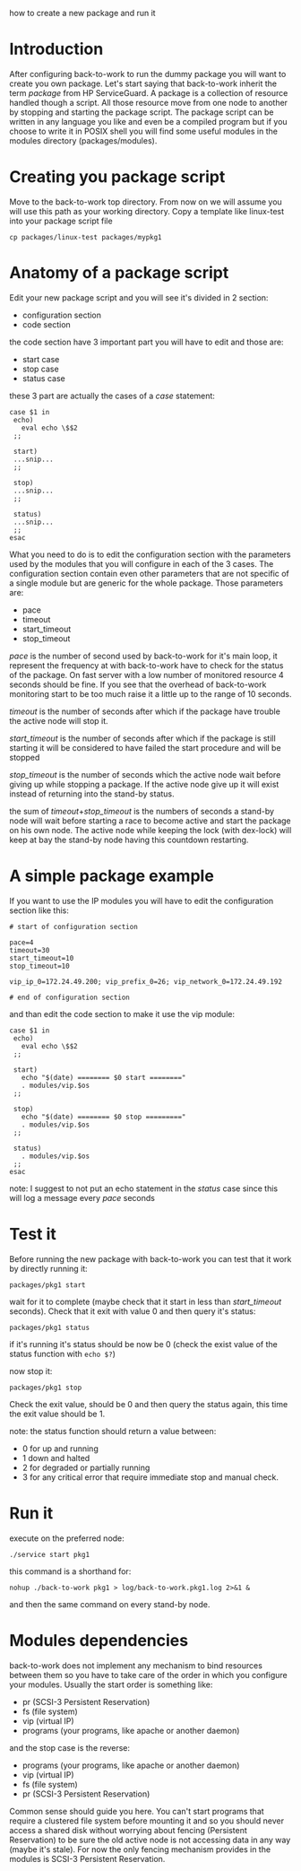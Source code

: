 how to create a new package and run it

# Introduction #

After configuring back-to-work to run the dummy package you will want to create you own package. Let's start saying that back-to-work inherit the term _package_ from HP ServiceGuard. A package is a collection of resource handled though a script. All those resource move from one node to another by stopping and starting the package script. The package script can be written in any language you like and even be a compiled program but if you choose to write it in POSIX shell you will find some useful modules in the modules directory (packages/modules).

# Creating you package script #

Move to the back-to-work top directory. From now on we will assume you will use this path as your working directory.
Copy a template like linux-test into your package script file
```
cp packages/linux-test packages/mypkg1
```

# Anatomy of a package script #

Edit your new package script and you will see it's divided in 2 section:
  * configuration section
  * code section

the code section have 3 important part you will have to edit and those are:
  * start case
  * stop case
  * status case

these 3 part are actually the cases of a _case_ statement:
```
case $1 in
 echo)
   eval echo \$$2
 ;;

 start)
 ...snip...
 ;;

 stop)
 ...snip...
 ;;

 status)
 ...snip...
 ;;
esac
```

What you need to do is to edit the configuration section with the parameters used by the modules that you will configure in each of the 3 cases.
The configuration section contain even other parameters that are not specific of a single module but are generic for the whole package. Those parameters are:
  * pace
  * timeout
  * start\_timeout
  * stop\_timeout

_pace_ is the number of second used by back-to-work for it's main loop, it represent the frequency at with back-to-work have to check for the status of the package. On fast server with a low number of monitored resource 4 seconds should be fine. If you see that the overhead of back-to-work monitoring start to be too much raise it a little up to the range of 10 seconds.

_timeout_ is the number of seconds after which if the package have trouble the active node will stop it.

_start\_timeout_ is the number of seconds after which if the package is still starting it will be considered to have failed the start procedure and will be stopped

_stop\_timeout_ is the number of seconds which the active node wait before giving up while stopping a package. If the active node give up it will exist instead of returning into the stand-by status.

the sum of _timeout_+_stop\_timeout_ is the numbers of seconds a stand-by node will wait before starting a race to become active and start the package on his own node. The active node while keeping the lock (with dex-lock) will keep at bay the stand-by node having this countdown restarting.

# A simple package example #

If you want to use the IP modules you will have to edit the configuration section like this:
```
# start of configuration section

pace=4
timeout=30
start_timeout=10
stop_timeout=10

vip_ip_0=172.24.49.200; vip_prefix_0=26; vip_network_0=172.24.49.192

# end of configuration section
```

and than edit the code section to make it use the vip module:
```
case $1 in
 echo)
   eval echo \$$2
 ;;

 start)
   echo "$(date) ======== $0 start ========"
   . modules/vip.$os
 ;;

 stop)
   echo "$(date) ======== $0 stop ========="
   . modules/vip.$os
 ;;

 status)
   . modules/vip.$os
 ;;
esac
```

note: I suggest to not put an echo statement in the _status_ case since this will log a message every _pace_ seconds

# Test it #

Before running the new package with back-to-work you can test that it work by directly running it:
```
packages/pkg1 start
```

wait for it to complete (maybe check that it start in less than _start\_timeout_ seconds). Check that it exit with value 0 and then query it's status:

```
packages/pkg1 status
```

if it's running it's status should be now be 0 (check the exist value of the status function with `echo $?`)

now stop it:
```
packages/pkg1 stop
```

Check the exit value, should be 0 and then query the status again, this time the exit value should be 1.

note: the status function should return a value between:
  * 0 for up and running
  * 1 down and halted
  * 2 for degraded or partially running
  * 3 for any critical error that require immediate stop and manual check.

# Run it #
execute on the preferred node:
```
./service start pkg1
```

this command is a shorthand for:
```
nohup ./back-to-work pkg1 > log/back-to-work.pkg1.log 2>&1 &
```

and then the same command on every stand-by node.

# Modules dependencies #

back-to-work does not implement any mechanism to bind resources between them so you have to take care of the order in which you configure your modules.
Usually the start order is something like:
  * pr (SCSI-3 Persistent Reservation)
  * fs (file system)
  * vip (virtual IP)
  * programs (your programs, like apache or another daemon)

and the stop case is the reverse:
  * programs (your programs, like apache or another daemon)
  * vip (virtual IP)
  * fs (file system)
  * pr (SCSI-3 Persistent Reservation)

Common sense should guide you here. You can't start programs that require a clustered file system before mounting it and so you should never access a shared disk without worrying about fencing (Persistent Reservation) to be sure the old active node is not accessing data in any way (maybe it's stale).
For now the only fencing mechanism provides in the modules is SCSI-3 Persistent Reservation.
